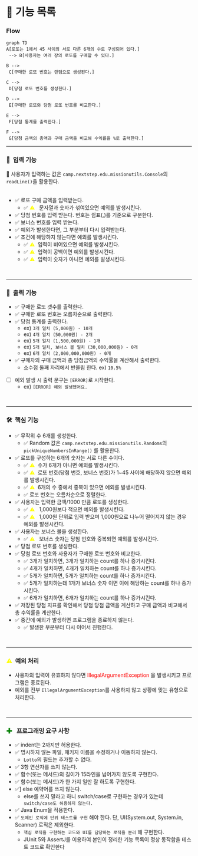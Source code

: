 # 📝 기능 목록

### Flow
```mermaid
graph TD
A[로또는 1에서 45 사이의 서로 다른 6개의 수로 구성되어 있다.]
 --> B[사용자는 여러 장의 로또를 구매할 수 있다.]
 
B -->
 C[구매한 로또 번호는 랜덤으로 생성된다.]
 
C -->
 D[당첨 로또 번호를 생성한다.]
 
D -->
 E[구매한 로또와 당첨 로또 번호를 비교한다.]
 
E -->
 F[당첨 통계를 출력한다.]

F -->
 G[당첨 금액의 총액과 구매 금액을 비교해 수익률을 %로 출력한다.]
```

---


### 🔨 &nbsp;입력 기능
🌟 사용자가 입력하는 값은 `camp.nextstep.edu.missionutils.Console`의 `readLine()`을 활용한다. <br>
<br>

- ✅ 로또 구매 금액을 입력받는다.
  - ✅ <span style ="color:yellow">⚠️</span> &nbsp; 문자열과 숫자가 섞여있으면 예외를 발생시킨다.
- ✅ 당첨 번호를 입력 받는다. 번호는 쉼표(,)를 기준으로 구분한다.
- ✅ 보너스 번호를 입력 받는다.
- ✅ 예외가 발생한다면, 그 부분부터 다시 입력받는다.
- ✅ 조건에 해당하지 않는다면 예외를 발생시킨다.
  - ✅ <span style ="color:yellow">⚠️</span> &nbsp;입력이 비어있으면 예외를 발생시킨다.
  - ✅ <span style ="color:yellow">⚠️</span> &nbsp;입력이 공백이면 예외를 발생시킨다.
  - ✅ <span style ="color:yellow">⚠️</span> &nbsp;입력이 숫자가 아니면 예외를 발생시킨다.



<br>

---  
### 🔨 &nbsp;출력 기능
- ✅ 구매한 로또 갯수를 출력한다.
- ✅ 구매한 로또 번호는 오름차순으로 출력한다.
- ✅ 당첨 통계를 출력한다.
  - ex) `3개 일치 (5,000원) - 10개`
  - ex) `4개 일치 (50,000원) - 2개`
  - ex) `5개 일치 (1,500,000원) - 1개`
  - ex) `5개 일치, 보너스 볼 일치 (30,000,000원) - 0개`
  - ex) `6개 일치 (2,000,000,000원) - 0개`
- ✅ 구매자의 구매 금액과 총 당첨금액의 수익률을 계산해서 출력한다.
  - 소수점 둘째 자리에서 반올림 한다. ex) `10.5%`
- [ ] 예외 발생 시 출력 문구는 `[ERROR]`로 시작한다.
  - ex) `[ERROR] 예외 발생했어요.`
<br>

---  
### 🛠️ &nbsp;핵심 기능
- ✅ 무작위 수 6개를 생성한다.
  - ✅ Random 값은 `camp.nextstep.edu.missionutils.Randoms`의 `pickUniqueNumbersInRange()` 를 활용한다.
- ✅ 로또를 구성하는 6개의 숫자는 서로 다른 수이다.
  - ✅ <span style ="color:yellow">⚠️</span> &nbsp;수가 6개가 아니면 예외를 발생시킨다.
  - ✅ <span style ="color:yellow">⚠️</span> &nbsp;로또 번호(당첨 번호, 보너스 번호)가 1~45 사이에 해당하지 않으면 예외를 발생시킨다.
  - ✅ <span style ="color:yellow">⚠️</span> &nbsp;6개의 수 중에서 중복이 있으면 예외를 발생시킨다.
  - ✅ 로또 번호는 오름차순으로 정렬한다.
- ✅ 사용자는 입력한 금액/1000 만큼 로또를 생성한다.
  - ✅ <span style ="color:yellow">⚠️</span> &nbsp; 1,000원보다 적으면 예외를 발생시킨다.
  - ✅ <span style ="color:yellow">⚠️</span> &nbsp; 1,000원 단위로 입력 받으며 1,000원으로 나누어 떨어지지 않는 경우 예외를 발생시킨다.
- ✅ 사용자는 보너스 볼을 생성한다.
  - ✅ <span style ="color:yellow">⚠️</span> &nbsp; 보너스 숫자는 당첨 번호와 중복되면  예외를 발생시킨다.
- ✅ 당첨 로또 번호를 생성한다.
- ✅ 당첨 로또 번호와 사용자가 구매한 로또 번호와 비교한다.
  - ✅ 3개가 일치하면, 3개가 일치하는 count를 하나 증가시킨다.
  - ✅ 4개가 일치하면, 4개가 일치하는 count를 하나 증가시킨다.
  - ✅ 5개가 일치하면, 5개가 일치하는 count를 하나 증가시킨다.
  - ✅ 5개가 일치하는데 1개가 보너스 숫자 이면 이에 해당하는 count를 하나 증가시킨다.
  - ✅ 6개가 일치하면, 6개가 일치하는 count를 하나 증가시킨다.
- ✅ 저장된 당첨 지표를 확인해서 당첨 당첨 금액을 계산하고 구매 금액과 비교해서 총 수익률을 계산한다.
- ✅ 중간에 예외가 발생하면 프로그램을 종료하지 않는다.
  - ✅ 발생한 부분부터 다시 이어서 진행한다.
  
<br>

---  
### <span style ="color:yellow">⚠️</span> &nbsp;예외 처리
- 사용자의 입력이 유효하지 않다면
  <span style ="color:red">IllegalArgumentException</span> 을 발생시키고 프로그램은 종료된다.
- 예외를 전부 `IllegalArgumentException`를 사용하지 않고 상황에 맞는 유형으로 처리한다.

<br>

---
### <span style ="color:green">✚</span> &nbsp; 프로그래밍 요구 사항
- ✅ indent는 2까지만 허용한다.
- ✅ 명시하지 않는 파일, 패키지 이름을 수정하거나 이동하지 않는다.
  - `Lotto`의 필드는 추가할 수 없다.
- ✅ 3항 연산자를 쓰지 않는다.
- ✅ 함수(또는 메서드)의 길이가 15라인을 넘어가지 않도록 구현한다.
- ✅ 함수(또는 메서드)가 한 가지 일만 잘 하도록 구현한다.
- ✅] else 예약어를 쓰지 않는다.
  - else를 쓰지 말라고 하니 switch/case로 구현하는 경우가 있는데 `switch/case도 허용하지 않는다.`
- ✅ Java Enum을 적용한다.
- ✅ `도메인 로직에 단위 테스트를 구현` 해야 한다. 단, UI(System.out, System.in, Scanner) 로직은 제외한다.
  - `핵심 로직을 구현하는 코드와 UI를 담당하는 로직을 분리` 해 구현한다.
  - JUnit 5와 AssertJ를 이용하여 본인이 정리한 기능 목록이 정상 동작함을 테스트 코드로 확인한다